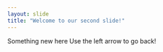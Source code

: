 ```yaml
---
layout: slide
title: "Welcome to our second slide!"
---
```

Something new here 
Use the left arrow to go back!
